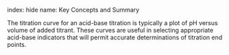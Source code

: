 index: hide
name: Key Concepts and Summary

The titration curve for an acid-base titration is typically a plot of pH versus volume of added titrant. These curves are useful in selecting appropriate acid-base indicators that will permit accurate determinations of titration end points.

